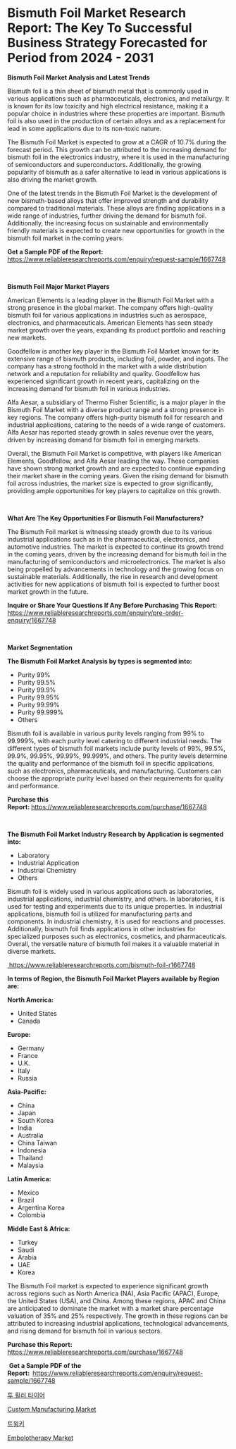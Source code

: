 <p><h1>Bismuth Foil Market Research Report: The Key To Successful Business Strategy Forecasted for Period from 2024 - 2031</h1></p><p><strong>Bismuth Foil Market Analysis and Latest Trends</strong></p>
<p><p>Bismuth foil is a thin sheet of bismuth metal that is commonly used in various applications such as pharmaceuticals, electronics, and metallurgy. It is known for its low toxicity and high electrical resistance, making it a popular choice in industries where these properties are important. Bismuth foil is also used in the production of certain alloys and as a replacement for lead in some applications due to its non-toxic nature.</p><p>The Bismuth Foil Market is expected to grow at a CAGR of 10.7% during the forecast period. This growth can be attributed to the increasing demand for bismuth foil in the electronics industry, where it is used in the manufacturing of semiconductors and superconductors. Additionally, the growing popularity of bismuth as a safer alternative to lead in various applications is also driving the market growth.</p><p>One of the latest trends in the Bismuth Foil Market is the development of new bismuth-based alloys that offer improved strength and durability compared to traditional materials. These alloys are finding applications in a wide range of industries, further driving the demand for bismuth foil. Additionally, the increasing focus on sustainable and environmentally friendly materials is expected to create new opportunities for growth in the bismuth foil market in the coming years.</p></p>
<p><strong>Get a Sample PDF of the Report:&nbsp;</strong> <a href="https://www.reliableresearchreports.com/enquiry/request-sample/1667748">https://www.reliableresearchreports.com/enquiry/request-sample/1667748</a></p>
<p>&nbsp;</p>
<p><strong>Bismuth Foil Major Market Players</strong></p>
<p><p>American Elements is a leading player in the Bismuth Foil Market with a strong presence in the global market. The company offers high-quality bismuth foil for various applications in industries such as aerospace, electronics, and pharmaceuticals. American Elements has seen steady market growth over the years, expanding its product portfolio and reaching new markets.</p><p>Goodfellow is another key player in the Bismuth Foil Market known for its extensive range of bismuth products, including foil, powder, and ingots. The company has a strong foothold in the market with a wide distribution network and a reputation for reliability and quality. Goodfellow has experienced significant growth in recent years, capitalizing on the increasing demand for bismuth foil in various industries.</p><p>Alfa Aesar, a subsidiary of Thermo Fisher Scientific, is a major player in the Bismuth Foil Market with a diverse product range and a strong presence in key regions. The company offers high-purity bismuth foil for research and industrial applications, catering to the needs of a wide range of customers. Alfa Aesar has reported steady growth in sales revenue over the years, driven by increasing demand for bismuth foil in emerging markets.</p><p>Overall, the Bismuth Foil Market is competitive, with players like American Elements, Goodfellow, and Alfa Aesar leading the way. These companies have shown strong market growth and are expected to continue expanding their market share in the coming years. Given the rising demand for bismuth foil across industries, the market size is expected to grow significantly, providing ample opportunities for key players to capitalize on this growth.</p></p>
<p>&nbsp;</p>
<p><strong>What Are The Key Opportunities For Bismuth Foil Manufacturers?</strong></p>
<p><p>The Bismuth Foil market is witnessing steady growth due to its various industrial applications such as in the pharmaceutical, electronics, and automotive industries. The market is expected to continue its growth trend in the coming years, driven by the increasing demand for bismuth foil in the manufacturing of semiconductors and microelectronics. The market is also being propelled by advancements in technology and the growing focus on sustainable materials. Additionally, the rise in research and development activities for new applications of bismuth foil is expected to further boost market growth in the future.</p></p>
<p><strong>Inquire or Share Your Questions If Any Before Purchasing This Report:</strong> <a href="https://www.reliableresearchreports.com/enquiry/pre-order-enquiry/1667748">https://www.reliableresearchreports.com/enquiry/pre-order-enquiry/1667748</a></p>
<p>&nbsp;</p>
<p><strong>Market Segmentation</strong></p>
<p><strong>The Bismuth Foil Market Analysis by types is segmented into:</strong></p>
<p><ul><li>Purity 99%</li><li>Purity 99.5%</li><li>Purity 99.9%</li><li>Purity 99.95%</li><li>Purity 99.99%</li><li>Purity 99.999%</li><li>Others</li></ul></p>
<p><p>Bismuth foil is available in various purity levels ranging from 99% to 99.999%, with each purity level catering to different industrial needs. The different types of bismuth foil markets include purity levels of 99%, 99.5%, 99.9%, 99.95%, 99.99%, 99.999%, and others. The purity levels determine the quality and performance of the bismuth foil in specific applications, such as electronics, pharmaceuticals, and manufacturing. Customers can choose the appropriate purity level based on their requirements for quality and performance.</p></p>
<p><strong>Purchase this Report:&nbsp;</strong><a href="https://www.reliableresearchreports.com/purchase/1667748">https://www.reliableresearchreports.com/purchase/1667748</a></p>
<p>&nbsp;</p>
<p><strong>The Bismuth Foil Market Industry Research by Application is segmented into:</strong></p>
<p><ul><li>Laboratory</li><li>Industrial Application</li><li>Industrial Chemistry</li><li>Others</li></ul></p>
<p><p>Bismuth foil is widely used in various applications such as laboratories, industrial applications, industrial chemistry, and others. In laboratories, it is used for testing and experiments due to its unique properties. In industrial applications, bismuth foil is utilized for manufacturing parts and components. In industrial chemistry, it is used for reactions and processes. Additionally, bismuth foil finds applications in other industries for specialized purposes such as electronics, cosmetics, and pharmaceuticals. Overall, the versatile nature of bismuth foil makes it a valuable material in diverse markets.</p></p>
<p><a href="https://www.reliableresearchreports.com/bismuth-foil-r1667748">&nbsp;https://www.reliableresearchreports.com/bismuth-foil-r1667748</a></p>
<p><strong>In terms of Region, the Bismuth Foil Market Players available by Region are:</strong></p>
<p>
    <p> <strong> North America: </strong>
        <ul>
            <li>United States</li>
            <li>Canada</li>
        </ul>
        </p> 
    <p> <strong> Europe: </strong>
        <ul>
            <li>Germany</li>
            <li>France</li>
            <li>U.K.</li>
            <li>Italy</li>
            <li>Russia</li>
        </ul>
        </p> 
    <p> <strong> Asia-Pacific: </strong>
        <ul>
            <li>China</li>
            <li>Japan</li>
            <li>South Korea</li>
            <li>India</li>
            <li>Australia</li>
            <li>China Taiwan</li>
            <li>Indonesia</li>
            <li>Thailand</li>
            <li>Malaysia</li>
        </ul>
        </p> 
    <p> <strong> Latin America: </strong>
        <ul>
            <li>Mexico</li>
            <li>Brazil</li>
            <li>Argentina Korea</li>
            <li>Colombia</li>
        </ul>
        </p> 
    <p> <strong> Middle East & Africa: </strong>
        <ul>
            <li>Turkey</li>
            <li>Saudi</li>
            <li>Arabia</li>
            <li>UAE</li>
            <li>Korea</li>
        </ul>
    </p>
    </p>
<p><p>The Bismuth Foil market is expected to experience significant growth across regions such as North America (NA), Asia Pacific (APAC), Europe, the United States (USA), and China. Among these regions, APAC and China are anticipated to dominate the market with a market share percentage valuation of 35% and 25% respectively. The growth in these regions can be attributed to increasing industrial applications, technological advancements, and rising demand for bismuth foil in various sectors.</p></p>
<p><strong>Purchase this Report: </strong><a href="https://www.reliableresearchreports.com/purchase/1667748">https://www.reliableresearchreports.com/purchase/1667748</a></p>
<p>&nbsp;<strong>Get a Sample PDF of the Report:&nbsp;&nbsp;</strong><a href="https://www.reliableresearchreports.com/enquiry/request-sample/1667748">https://www.reliableresearchreports.com/enquiry/request-sample/1667748</a></p>
<p><strong></strong></p>
<p><p><a href="https://github.com/GabrielBlanda5656/Market-Research-Report-List-1/blob/main/158723252602.md">투 휠러 타이어</a></p><p><a href="https://www.linkedin.com/pulse/custom-manufacturing-market-competitive-analysis-trends-forecast-qbqte?trackingId=az3ydX8UHHaEedGsKNIWtA%3D%3D">Custom Manufacturing Market</a></p><p><a href="https://github.com/vsckjg50460/Market-Research-Report-List-2/blob/main/787030452601.md">트윙키</a></p><p><a href="https://www.linkedin.com/pulse/embolotherapy-market-size-trends-complete-industry-overview-7h8me?trackingId=gxrFgN6JEeN1H%2FL2M6SCJA%3D%3D">Embolotherapy Market</a></p></p>